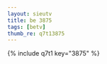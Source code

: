 ```yaml
--- 
layout: sieutv
title: be 3875
tags: [betv]
thumb_re: q7t13875
---
```

{% include q7t1 key="3875" %} 
